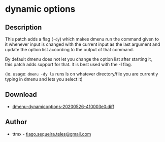 dynamic options
================

Description
-----------
This patch adds a flag (`-dy`) which makes dmenu run the command given to it
whenever input is changed with the current input as the last argument and
update the option list according to the output of that command.

By default dmenu does not let you change the option list after starting it,
this patch adds support for that.
It is best used with the -l flag.

(ie. usage: `dmenu -dy ls` runs ls on whatever directory/file you are currently typing
in dmenu and lets you select it)

Download
--------
* [dmenu-dynamicoptions-20200526-410003e0.diff](dmenu-dynamicoptions-20200526-410003e0.diff)

Author
------
* ttmx - tiago.sequeira.teles@gmail.com
